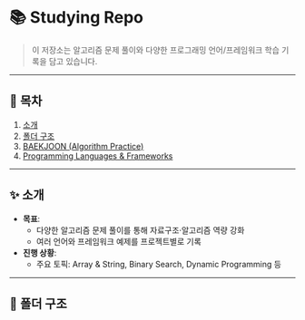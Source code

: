 # 📚 Studying Repo

> 이 저장소는 알고리즘 문제 풀이와 다양한 프로그래밍 언어/프레임워크 학습 기록을 담고 있습니다.

---

## 🚀 목차

1. [소개](#-소개)  
2. [폴더 구조](#-폴더-구조)  
3. [BAEKJOON (Algorithm Practice)](#baekjoon-algorithm-practice)  
4. [Programming Languages & Frameworks](#programming-languages--frameworks)  

---

## ✨ 소개

- **목표**:  
  - 다양한 알고리즘 문제 풀이를 통해 자료구조·알고리즘 역량 강화  
  - 여러 언어와 프레임워크 예제를 프로젝트별로 기록  
- **진행 상황**:  
  - 주요 토픽: Array & String, Binary Search, Dynamic Programming 등  

---

## 📁 폴더 구조
